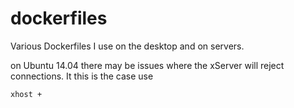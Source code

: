 # dockerfiles
Various Dockerfiles I use on the desktop and on servers.

on Ubuntu 14.04 there may be issues where the xServer will reject connections. It this is the case use 
```
xhost +
```

